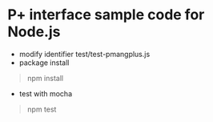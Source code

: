 # P+ interface sample code for Node.js

* modify identifier test/test-pmangplus.js
* package install
> npm install

* test with mocha
> npm test

